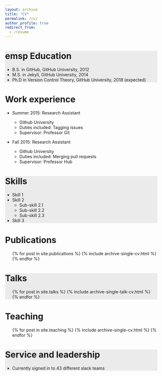 ```yaml
---
layout: archive
title: "CV"
permalink: /cv/
author_profile: true
redirect_from:
  - /resume
---
```


<div style="background-color: #ebebeb" markdown=1>

emsp Education
======
* B.S. in GitHub, GitHub University, 2012
* M.S. in Jekyll, GitHub University, 2014
* Ph.D in Version Control Theory, GitHub University, 2018 (expected)

</div>

Work experience
======
* Summer 2015: Research Assistant
  * Github University
  * Duties included: Tagging issues
  * Supervisor: Professor Git

* Fall 2015: Research Assistant
  * Github University
  * Duties included: Merging pull requests
  * Supervisor: Professor Hub

<div style="background-color: #ebebeb" markdown=1>

Skills
======
* Skill 1
* Skill 2
  * Sub-skill 2.1
  * Sub-skill 2.2
  * Sub-skill 2.3
* Skill 3

</div>

Publications
======
  <ul>{% for post in site.publications %}
    {% include archive-single-cv.html %}
  {% endfor %}</ul>

<div style="background-color: #ebebeb" markdown=1>

Talks
======
  <ul>{% for post in site.talks %}
    {% include archive-single-talk-cv.html %}
  {% endfor %}</ul>
  
</div>
  
Teaching
======
  <ul>{% for post in site.teaching %}
    {% include archive-single-cv.html %}
  {% endfor %}</ul>
  
<div style="background-color: #ebebeb" markdown=1>
  
Service and leadership
======
* Currently signed in to 43 different slack teams

</div>
